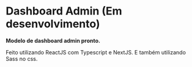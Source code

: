 # Dashboard Admin (Em desenvolvimento)

**Modelo de dashboard admin pronto.**

Feito utilizando ReactJS com Typescript e NextJS. E também utilizando Sass no css.